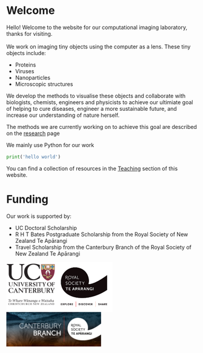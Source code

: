 # Welcome

Hello! Welcome to the website for our computational imaging laboratory, thanks for visiting.
<br>
<br>
We work on imaging tiny objects using the computer as a lens. These tiny objects include:
* Proteins
* Viruses
* Nanoparticles
* Microscopic structures

We develop the methods to visualise these objects and collaborate with biologists, chemists, engineers and physicists to achieve our ultimiate goal of helping to cure diseases, engineer a more sustainable future, and increase our understanding of nature herself.


The methods we are currently working on to achieve this goal are described on the [research](research.md) page 



We mainly use Python for our work
```python
print('hello world')
```
You can find a collection of resources in the [Teaching](teaching.md) section of this website.



# Funding 
Our work is supported by:
* UC Doctoral Scholarship
* R H T Bates Postgraduate Scholarship from the Royal Society of New Zealand Te Apārangi
* Travel Scholarship from the Canterbury Branch of the Royal Society of New Zealand Te Apārangi

<img align="left" src="figs/logo_uc2.jpg" width="130">
<img align="left" src="figs/logo_rs.jpg" width="150">
<img align="left" src="figs/logo_rs_canty1.png" width="250">

<br>
<br>
<br>
